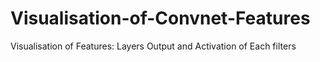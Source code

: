 # Visualisation-of-Convnet-Features
Visualisation of Features: Layers Output and Activation of Each filters
